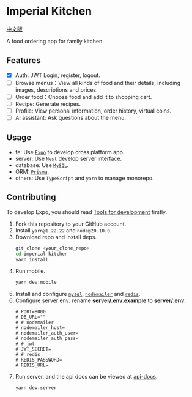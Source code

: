 # Imperial Kitchen

[中文版](README_ZH.md)

A food ordering app for family kitchen.

## Features

- [x] Auth: JWT Login, register, logout.
- [ ] Browse menus：View all kinds of food and their details, including images, descriptions and prices.
- [ ] Order food：Choose food and add it to shopping cart.
- [ ] Recipe: Generate recipes.
- [ ] Profile: View personal information, order history, virtual coins.
- [ ] AI assistant: Ask questions about the menu.

## Usage

- fe: Use [`Expo`](https://expo.dev/) to develop cross platform app.
- server: Use [`Nest`](https://nestjs.com/) develop server interface.
- database: Use [`MySQL`](https://www.mysql.com/).
- ORM: [`Prisma`](https://www.prisma.io/).
- others: Use `TypeScript` and `yarn` to manage monorepo.

## Contributing

To develop Expo, you should read [Tools for development](https://docs.expo.dev/develop/tools/) firstly.

1. Fork this repository to your GitHub account.
2. Install `yarn@1.22.22` and `node@20.10.0`.
3. Download repo and install deps.
   ```sh
   git clone <your_clone_repo>
   cd imperial-kitchen
   yarn install
   ```
4. Run mobile.
   ```sh
   yarn dev:mobile
   ```
5. Install and configure [`mysql`](https://www.mysql.com/), [`nodemailer`](https://nodemailer.com/) and [`redis`](https://redis.io/try-free/).
6. Configure server env: rename **server/.env.example** to **server/.env**.
   ```shell
   # PORT=8000
   # DB_URL=""
   # # nodemailer
   # nodemailer_host=
   # nodemailer_auth_user=
   # nodemailer_auth_pass=
   # # jwt
   # JWT_SECRET=
   # # redis
   # REDIS_PASSWORD=
   # REDIS_URL=
   ```
7. Run server, and the api docs can be viewed at [api-docs](http://localhost:8000/api-docs).
   ```sh
   yarn dev:server
   ```
